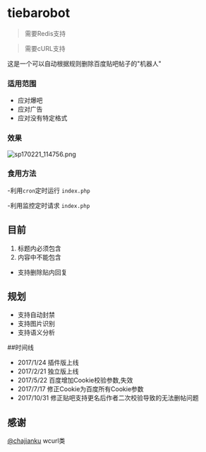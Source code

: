 # tiebarobot

>需要Redis支持

>需要cURL支持

这是一个可以自动根据规则删除百度贴吧帖子的"机器人"

### 适用范围
- 应对爆吧
- 应对广告
- 应对没有特定格式

### 效果
![sp170221_114756.png](https://ooo.0o0.ooo/2017/02/21/58abb8874ed2c.png)

### 食用方法

-利用`cron`定时运行 `index.php`

-利用监控定时请求 `index.php`
## 目前
1. 标题内必须包含
2. 内容中不能包含
- 支持删除贴内回复


## 规划

- 支持自动封禁
- 支持图片识别
- 支持语义分析

##时间线
- 2017/1/24 插件版上线
- 2017/2/21 独立版上线
- 2017/5/22 百度增加Cookie校验参数,失效
- 2017/7/17 修正Cookie为百度所有Cookie参数
- 2017/10/31 修正贴吧支持更名后作者二次校验导致的无法删帖问题

## 感谢
[@chajianku](//kenvix.com) wcurl类
